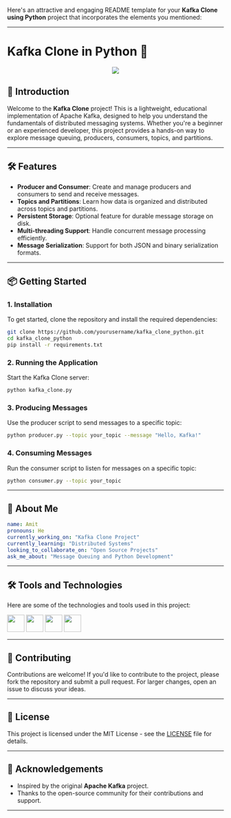 Here's an attractive and engaging README template for your **Kafka Clone using Python** project that incorporates the elements you mentioned:

---

# Kafka Clone in Python 🐍

<p align="center">
  <img src="https://capsule-render.vercel.app/api?text=Kafka%20Clone%20in%20Python%20📦&animation=fadeIn&type=waving&color=gradient&height=100"/>
</p>

## 🚀 Introduction

Welcome to the **Kafka Clone** project! This is a lightweight, educational implementation of Apache Kafka, designed to help you understand the fundamentals of distributed messaging systems. Whether you're a beginner or an experienced developer, this project provides a hands-on way to explore message queuing, producers, consumers, topics, and partitions.

---

## 🛠️ Features

- **Producer and Consumer**: Create and manage producers and consumers to send and receive messages.
- **Topics and Partitions**: Learn how data is organized and distributed across topics and partitions.
- **Persistent Storage**: Optional feature for durable message storage on disk.
- **Multi-threading Support**: Handle concurrent message processing efficiently.
- **Message Serialization**: Support for both JSON and binary serialization formats.

---

## 📦 Getting Started

### 1. Installation

To get started, clone the repository and install the required dependencies:

```bash
git clone https://github.com/yourusername/kafka_clone_python.git
cd kafka_clone_python
pip install -r requirements.txt
```

### 2. Running the Application

Start the Kafka Clone server:

```bash
python kafka_clone.py
```

### 3. Producing Messages

Use the producer script to send messages to a specific topic:

```bash
python producer.py --topic your_topic --message "Hello, Kafka!"
```

### 4. Consuming Messages

Run the consumer script to listen for messages on a specific topic:

```bash
python consumer.py --topic your_topic
```

---

## 👤 About Me

```yaml
name: Amit
pronouns: He
currently_working_on: "Kafka Clone Project"
currently_learning: "Distributed Systems"
looking_to_collaborate_on: "Open Source Projects"
ask_me_about: "Message Queuing and Python Development"
```

---

## 🛠️ Tools and Technologies

Here are some of the technologies and tools used in this project:

<p>
  <img height="40" src="https://cdn.jsdelivr.net/gh/devicons/devicon/icons/python/python-original.svg" />
  <img height="40" src="https://cdn.jsdelivr.net/gh/devicons/devicon/icons/json/json-original.svg" />
  <img height="40" src="https://cdn.jsdelivr.net/gh/devicons/devicon/icons/git/git-original.svg" />
  <img height="40" src="https://cdn.jsdelivr.net/gh/devicons/devicon/icons/linux/linux-original.svg" />
</p>

---

## 🤝 Contributing

Contributions are welcome! If you'd like to contribute to the project, please fork the repository and submit a pull request. For larger changes, open an issue to discuss your ideas.

---

## 📄 License

This project is licensed under the MIT License - see the [LICENSE](LICENSE) file for details.

---

## 🌟 Acknowledgements

- Inspired by the original **Apache Kafka** project.
- Thanks to the open-source community for their contributions and support.

---
